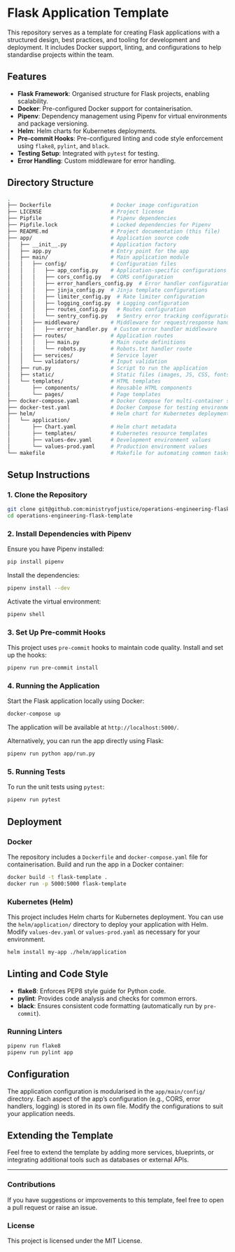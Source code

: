 # Flask Application Template

This repository serves as a template for creating Flask applications with a structured design, best practices, and tooling for development and deployment. It includes Docker support, linting, and configurations to help standardise projects within the team.

## Features

- **Flask Framework**: Organised structure for Flask projects, enabling scalability.
- **Docker**: Pre-configured Docker support for containerisation.
- **Pipenv**: Dependency management using Pipenv for virtual environments and package versioning.
- **Helm**: Helm charts for Kubernetes deployments.
- **Pre-commit Hooks**: Pre-configured linting and code style enforcement using `flake8`, `pylint`, and `black`.
- **Testing Setup**: Integrated with `pytest` for testing.
- **Error Handling**: Custom middleware for error handling.

## Directory Structure

```bash
.
├── Dockerfile                   # Docker image configuration
├── LICENSE                      # Project license
├── Pipfile                      # Pipenv dependencies
├── Pipfile.lock                 # Locked dependencies for Pipenv
├── README.md                    # Project documentation (this file)
├── app/                         # Application source code
│   ├── __init__.py              # Application factory
│   ├── app.py                   # Entry point for the app
│   ├── main/                    # Main application module
│   │   ├── config/              # Configuration files
│   │   │   ├── app_config.py    # Application-specific configurations
│   │   │   ├── cors_config.py   # CORS configuration
│   │   │   ├── error_handlers_config.py  # Error handler configurations
│   │   │   ├── jinja_config.py  # Jinja template configurations
│   │   │   ├── limiter_config.py  # Rate limiter configuration
│   │   │   ├── logging_config.py  # Logging configuration
│   │   │   ├── routes_config.py   # Routes configuration
│   │   │   └── sentry_config.py   # Sentry error tracking configuration
│   │   ├── middleware/          # Middleware for request/response handling
│   │   │   ├── error_handler.py  # Custom error handler middleware
│   │   ├── routes/              # Application routes
│   │   │   ├── main.py          # Main route definitions
│   │   │   └── robots.py        # Robots.txt handler route
│   │   ├── services/            # Service layer
│   │   └── validators/          # Input validation
│   ├── run.py                   # Script to run the application
│   ├── static/                  # Static files (images, JS, CSS, fonts)
│   └── templates/               # HTML templates
│       ├── components/          # Reusable HTML components
│       └── pages/               # Page templates
├── docker-compose.yaml          # Docker Compose for multi-container setups
├── docker-test.yaml             # Docker Compose for testing environment
├── helm/                        # Helm chart for Kubernetes deployment
│   └── application/             
│       ├── Chart.yaml           # Helm chart metadata
│       ├── templates/           # Kubernetes resource templates
│       ├── values-dev.yaml      # Development environment values
│       └── values-prod.yaml     # Production environment values
└── makefile                     # Makefile for automating common tasks
```

## Setup Instructions

### 1. Clone the Repository

```bash
git clone git@github.com:ministryofjustice/operations-engineering-flask-template.git
cd operations-engineering-flask-template
```

### 2. Install Dependencies with Pipenv

Ensure you have Pipenv installed:

```bash
pip install pipenv
```

Install the dependencies:

```bash
pipenv install --dev
```

Activate the virtual environment:

```bash
pipenv shell
```

### 3. Set Up Pre-commit Hooks

This project uses `pre-commit` hooks to maintain code quality. Install and set up the hooks:

```bash
pipenv run pre-commit install
```

### 4. Running the Application

Start the Flask application locally using Docker:

```bash
docker-compose up
```

The application will be available at `http://localhost:5000/`.

Alternatively, you can run the app directly using Flask:

```bash
pipenv run python app/run.py
```

### 5. Running Tests

To run the unit tests using `pytest`:

```bash
pipenv run pytest
```

## Deployment

### Docker

The repository includes a `Dockerfile` and `docker-compose.yaml` file for containerisation. Build and run the app in a Docker container:

```bash
docker build -t flask-template .
docker run -p 5000:5000 flask-template
```

### Kubernetes (Helm)

This project includes Helm charts for Kubernetes deployment. You can use the `helm/application/` directory to deploy your application with Helm. Modify `values-dev.yaml` or `values-prod.yaml` as necessary for your environment.

```bash
helm install my-app ./helm/application
```

## Linting and Code Style

- **flake8**: Enforces PEP8 style guide for Python code.
- **pylint**: Provides code analysis and checks for common errors.
- **black**: Ensures consistent code formatting (automatically run by `pre-commit`).

### Running Linters

```bash
pipenv run flake8
pipenv run pylint app
```

## Configuration

The application configuration is modularised in the `app/main/config/` directory. Each aspect of the app’s configuration (e.g., CORS, error handlers, logging) is stored in its own file. Modify the configurations to suit your application needs.

## Extending the Template

Feel free to extend the template by adding more services, blueprints, or integrating additional tools such as databases or external APIs.

---

### Contributions

If you have suggestions or improvements to this template, feel free to open a pull request or raise an issue.

### License

This project is licensed under the MIT License.
```
